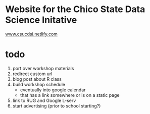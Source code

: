 # Website for the Chico State Data Science Initative

www.csucdsi.netlify.com

# todo
1. port over workshop materials
2. redirect custom url
3. blog post about R class
4. build workshop schedule 
    - eventually into google calendar
    - that has a link somewhere or is on a static page
5. link to RUG and Google L-serv
6. start advertising (prior to school starting?)